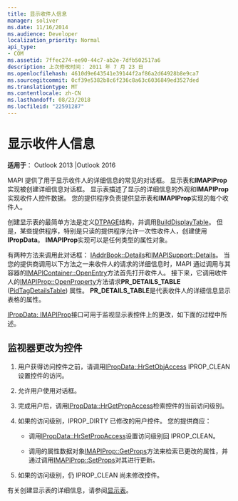 ```yaml
---
title: 显示收件人信息
manager: soliver
ms.date: 11/16/2014
ms.audience: Developer
localization_priority: Normal
api_type:
- COM
ms.assetid: 7ffec274-ee90-44c7-ab2e-7dfb502517a6
description: 上次修改时间： 2011 年 7 月 23 日
ms.openlocfilehash: 4610d9e643541e39144f2af86a2d64928b8e9ca7
ms.sourcegitcommit: 0cf39e5382b8c6f236c8a63c6036849ed3527ded
ms.translationtype: MT
ms.contentlocale: zh-CN
ms.lasthandoff: 08/23/2018
ms.locfileid: "22591287"
---
```

# <a name="displaying-recipient-information"></a>显示收件人信息

**适用于**： Outlook 2013 |Outlook 2016 
  
MAPI 提供了用于显示收件人的详细信息的常见的对话框。 显示表和**IMAPIProp**实现被创建详细信息对话框。 显示表描述了显示的详细信息的外观和**IMAPIProp**实现收件人控件数据。 您的提供程序负责提供显示表和**IMAPIProp**实现的每个收件人。 
  
创建显示表的最简单方法是定义[DTPAGE](dtpage.md)结构，并调用[BuildDisplayTable](builddisplaytable.md)。 但是，某些提供程序，特别是只读的提供程序允许一次性收件人，创建使用**IPropData**。 **IMAPIProp**实现可以是任何类型的属性对象。 
  
有两种方法来调用此对话框： [IAddrBook::Details](iaddrbook-details.md)和[IMAPISupport::Details](imapisupport-details.md)。 当您的提供商调用以下方法之一来收件人的请求的详细信息时，MAPI 通过调用与其容器的[IMAPIContainer::OpenEntry](imapicontainer-openentry.md)方法首先打开收件人。 接下来，它调用收件人的[IMAPIProp::OpenProperty](imapiprop-openproperty.md)方法请求**PR_DETAILS_TABLE** ([PidTagDetailsTable](pidtagdetailstable-canonical-property.md)) 属性。 **PR_DETAILS_TABLE**是代表收件人的详细信息显示表格的属性。 
  
[IPropData: IMAPIProp](ipropdataimapiprop.md)接口可用于监视显示表控件上的更改，如下面的过程中所述。 
  
## <a name="monitor-changes-to-a-control"></a>监视器更改为控件
  
1. 用户获得访问控件之前，请调用[IPropData::HrSetObjAccess](ipropdata-hrsetobjaccess.md) IPROP_CLEAN 设置控件的访问。 
    
2. 允许用户使用对话框。 
    
3. 完成用户后，调用[IPropData::HrGetPropAccess](ipropdata-hrgetpropaccess.md)检索控件的当前访问级别。 
    
4. 如果的访问级别，IPROP_DIRTY 已修改的用户控件。 您的提供商应：
    
   - 调用[IPropData::HrSetPropAccess](ipropdata-hrsetpropaccess.md)设置访问级别回 IPROP_CLEAN。 
    
   - 调用的属性数据对象[IMAPIProp::GetProps](imapiprop-getprops.md)方法来检索已更改的属性，并通过调用[IMAPIProp::SetProps](imapiprop-setprops.md)对其进行更新。
    
5. 如果的访问级别，仍 IPROP_CLEAN 尚未修改控件。 
    
有关创建显示表的详细信息，请参阅[显示表](display-tables.md)。
  

